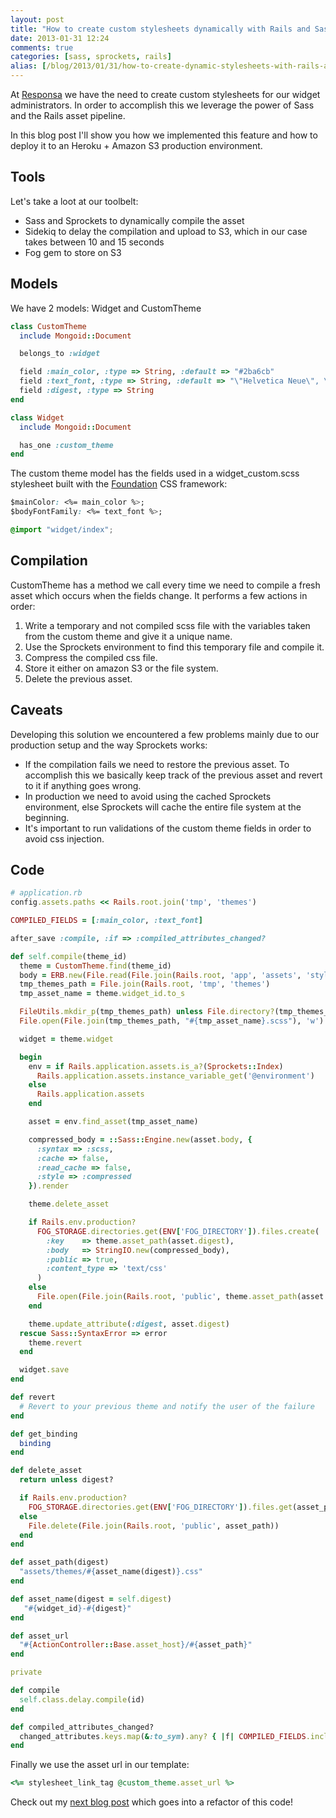 ```yaml
---
layout: post
title: "How to create custom stylesheets dynamically with Rails and Sass"
date: 2013-01-31 12:24
comments: true
categories: [sass, sprockets, rails]
alias: [/blog/2013/01/31/how-to-create-dynamic-stylesheets-with-rails-and-sass]
---
```


At [Responsa](http://goresponsa.com) we have the need to create custom stylesheets for our widget administrators. In order to accomplish this we leverage the power of Sass and the Rails asset pipeline.

In this blog post I'll show you how we implemented this feature and how to deploy it to an Heroku + Amazon S3 production environment.

## Tools
Let's take a loot at our toolbelt:

- Sass and Sprockets to dynamically compile the asset
- Sidekiq to delay the compilation and upload to S3, which in our case takes between 10 and 15 seconds
- Fog gem to store on S3

## Models
We have 2 models: Widget and CustomTheme

```ruby
class CustomTheme
  include Mongoid::Document

  belongs_to :widget

  field :main_color, :type => String, :default => "#2ba6cb"
  field :text_font, :type => String, :default => "\"Helvetica Neue\", \"Helvetica\", Helvetica, Arial, sans-serif"
  field :digest, :type => String
end
```

```ruby
class Widget
  include Mongoid::Document

  has_one :custom_theme
end
```

The custom theme model has the fields used in a widget_custom.scss stylesheet built with the [Foundation](http://foundation.zurb.com) CSS framework:

```css
$mainColor: <%= main_color %>;
$bodyFontFamily: <%= text_font %>;

@import "widget/index";
```

## Compilation

CustomTheme has a method we call every time we need to compile a fresh asset which occurs when the fields change. It performs a few actions in order:

1. Write a temporary and not compiled scss file with the variables taken from the custom theme and give it a unique name.
2. Use the Sprockets environment to find this temporary file and compile it.
3. Compress the compiled css file.
4. Store it either on amazon S3 or the file system.
5. Delete the previous asset.

## Caveats

Developing this solution we encountered a few problems mainly due to our production setup and the way Sprockets works:

- If the compilation fails we need to restore the previous asset. To accomplish this we basically keep track of the previous asset and revert to it if anything goes wrong.
- In production we need to avoid using the cached Sprockets environment, else Sprockets will cache the entire file system at the beginning.
- It's important to run validations of the custom theme fields in order to avoid css injection.

## Code

```ruby
# application.rb
config.assets.paths << Rails.root.join('tmp', 'themes')
```

```ruby
COMPILED_FIELDS = [:main_color, :text_font]

after_save :compile, :if => :compiled_attributes_changed?

def self.compile(theme_id)
  theme = CustomTheme.find(theme_id)
  body = ERB.new(File.read(File.join(Rails.root, 'app', 'assets', 'stylesheets', 'widget_custom.scss.erb'))).result(theme.get_binding)
  tmp_themes_path = File.join(Rails.root, 'tmp', 'themes')
  tmp_asset_name = theme.widget_id.to_s

  FileUtils.mkdir_p(tmp_themes_path) unless File.directory?(tmp_themes_path)
  File.open(File.join(tmp_themes_path, "#{tmp_asset_name}.scss"), 'w') { |f| f.write(body) }

  widget = theme.widget

  begin
    env = if Rails.application.assets.is_a?(Sprockets::Index)
      Rails.application.assets.instance_variable_get('@environment')
    else
      Rails.application.assets
    end

    asset = env.find_asset(tmp_asset_name)

    compressed_body = ::Sass::Engine.new(asset.body, {
      :syntax => :scss,
      :cache => false,
      :read_cache => false,
      :style => :compressed
    }).render

    theme.delete_asset

    if Rails.env.production?
      FOG_STORAGE.directories.get(ENV['FOG_DIRECTORY']).files.create(
        :key    => theme.asset_path(asset.digest),
        :body   => StringIO.new(compressed_body),
        :public => true,
        :content_type => 'text/css'
      )
    else
      File.open(File.join(Rails.root, 'public', theme.asset_path(asset.digest)), 'w') { |f| f.write(compressed_body) }
    end

    theme.update_attribute(:digest, asset.digest)
  rescue Sass::SyntaxError => error
    theme.revert
  end

  widget.save
end

def revert
  # Revert to your previous theme and notify the user of the failure
end

def get_binding
  binding
end

def delete_asset
  return unless digest?

  if Rails.env.production?
    FOG_STORAGE.directories.get(ENV['FOG_DIRECTORY']).files.get(asset_path).try(:destroy)
  else
    File.delete(File.join(Rails.root, 'public', asset_path))
  end
end

def asset_path(digest)
  "assets/themes/#{asset_name(digest)}.css"
end

def asset_name(digest = self.digest)
   "#{widget_id}-#{digest}"
end

def asset_url
  "#{ActionController::Base.asset_host}/#{asset_path}"
end

private

def compile
  self.class.delay.compile(id)
end

def compiled_attributes_changed?
  changed_attributes.keys.map(&:to_sym).any? { |f| COMPILED_FIELDS.include?(f) }
end
```

Finally we use the asset url in our template:

```ruby
<%= stylesheet_link_tag @custom_theme.asset_url %>
```

Check out my [next blog post](https://matteodepalo.github.io/blog/2013/02/01/refactor-replace-method-with-method-object/) which goes into a refactor of this code!

